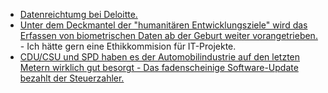 * [Datenreichtumg bei Deloitte.](https://www.golem.de/news/big-four-kundendaten-von-deloitte-offenbar-gehackt-1709-130241.html)
* [Unter dem Deckmantel der "humanitären Entwicklungsziele" wird das Erfassen von biometrischen Daten ab der Geburt weiter vorangetrieben.](https://www.heise.de/newsticker/meldung/Biometrie-Fortschritte-bei-der-digitalen-Identifizierung-von-Kinderfingern-und-verschleierten-3840690.html) - Ich hätte gern eine Ethikkommision für IT-Projekte.
* [CDU/CSU und SPD haben es der Automobilindustrie auf den letzten Metern wirklich gut besorgt - Das fadenscheinige Software-Update bezahlt der Steuerzahler.](https://www.heise.de/newsticker/meldung/Diesel-Skandal-Autohersteller-koennen-Updatekosten-von-der-Steuer-absetzen-3841166.html)
